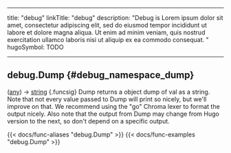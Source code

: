 




---
title: "debug"
linkTitle: "debug"
description: "Debug is Lorem ipsum dolor sit amet, consectetur adipiscing elit, sed do eiusmod tempor incididunt ut labore et dolore magna aliqua. Ut enim ad minim veniam, quis nostrud exercitation ullamco laboris nisi ut aliquip ex ea commodo consequat. "
hugoSymbol: TODO




---















## debug.Dump {#debug_namespace_dump}

\([any](/documentation/reference/gotypes/#any)\) → [string](/documentation/reference/gotypes/#string)
{.funcsig}
Dump returns a object dump of val as a string.
Note that not every value passed to Dump will print so nicely, but
we'll improve on that. We recommend using the "go" Chroma lexer to format the output
nicely.
Also note that the output from Dump may change from Hugo version to the next,
so don't depend on a specific output.


{{< docs/func-aliases "debug.Dump" >}}
{{< docs/func-examples "debug.Dump" >}}





